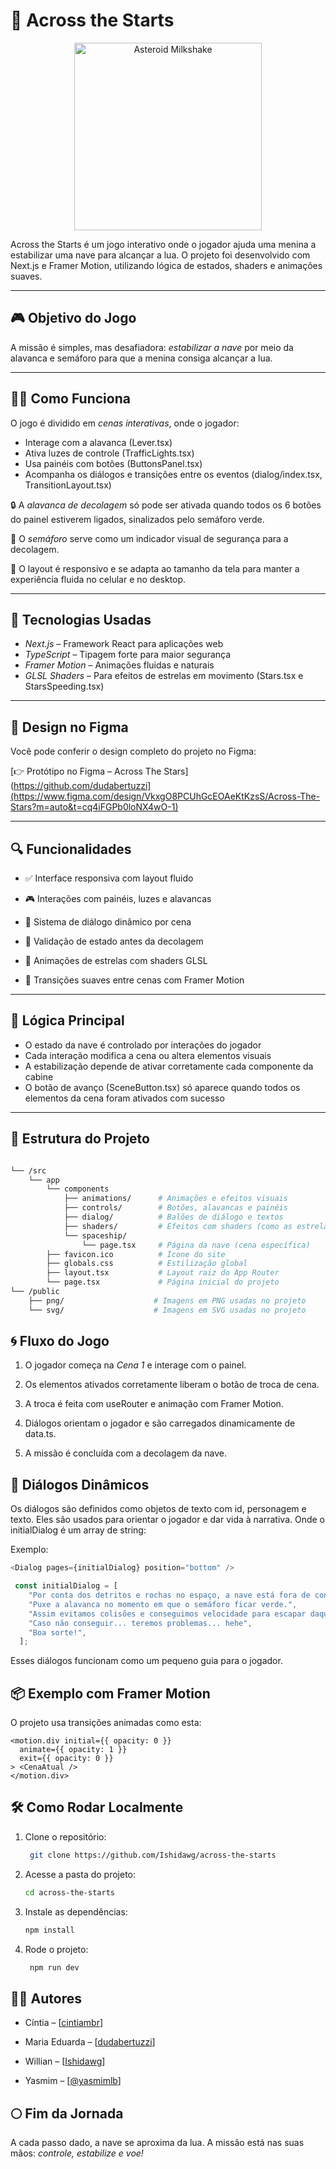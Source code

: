 # 🌠 Across the Starts
<p align="center">
  <img src="https://github.com/Ishidawg/across-the-starts/blob/main/public/svg/asteroid-milkshake.svg" alt="Asteroid Milkshake" width="300"/>
</p>

Across the Starts é um jogo interativo onde o jogador ajuda uma menina a estabilizar uma nave para alcançar a lua. O projeto foi desenvolvido com Next.js e Framer Motion, utilizando lógica de estados, shaders e animações suaves.

---

## 🎮 Objetivo do Jogo

A missão é simples, mas desafiadora: *estabilizar a nave* por meio da alavanca e semáforo para que a menina consiga alcançar a lua.

---

## 👩‍🚀 Como Funciona


O jogo é dividido em *cenas interativas*, onde o jogador:
- Interage com a alavanca (Lever.tsx)
- Ativa luzes de controle (TrafficLights.tsx)
- Usa painéis com botões (ButtonsPanel.tsx)
- Acompanha os diálogos e transições entre os eventos (dialog/index.tsx, TransitionLayout.tsx)

🔒 A *alavanca de decolagem* só pode ser ativada quando todos os 6 botões do painel estiverem ligados, sinalizados pelo semáforo verde.

📶 O *semáforo* serve como um indicador visual de segurança para a decolagem.

📱 O layout é responsivo e se adapta ao tamanho da tela para manter a experiência fluida no celular e no desktop.


---

## 🔧 Tecnologias Usadas

- *Next.js* – Framework React para aplicações web
- *TypeScript* – Tipagem forte para maior segurança
- *Framer Motion* – Animações fluidas e naturais
- *GLSL Shaders* – Para efeitos de estrelas em movimento (Stars.tsx e StarsSpeeding.tsx)

---

## 🎨 Design no Figma
Você pode conferir o design completo do projeto no Figma:

[👉 Protótipo no Figma – Across The Stars](https://github.com/dudabertuzzi](https://www.figma.com/design/VkxgO8PCUhGcEOAeKtKzsS/Across-The-Stars?m=auto&t=cq4iFGPb0loNX4wO-1)

---

## 🔍 Funcionalidades

-   ✅ Interface responsiva com layout fluido
    
-   🎮 Interações com painéis, luzes e alavancas
    
-   💬 Sistema de diálogo dinâmico por cena
    
-   🚦 Validação de estado antes da decolagem
    
-   🌌 Animações de estrelas com shaders GLSL
    
-   🔄 Transições suaves entre cenas com Framer Motion
---

## 🧠 Lógica Principal

- O estado da nave é controlado por interações do jogador
- Cada interação modifica a cena ou altera elementos visuais
- A estabilização depende de ativar corretamente cada componente da cabine
- O botão de avanço (SceneButton.tsx) só aparece quando todos os elementos da cena foram ativados com sucesso

---

## 🧩 Estrutura do Projeto

```bash

└── /src
    └── app
        └── components
            ├── animations/      # Animações e efeitos visuais
            ├── controls/        # Botões, alavancas e painéis
            ├── dialog/          # Balões de diálogo e textos
            ├── shaders/         # Efeitos com shaders (como as estrelas)
            └── spaceship/
                └── page.tsx     # Página da nave (cena específica)
        ├── favicon.ico          # Ícone do site
        ├── globals.css          # Estilização global
        ├── layout.tsx           # Layout raiz do App Router
        └── page.tsx             # Página inicial do projeto
└── /public
    ├── png/                    # Imagens em PNG usadas no projeto
    └── svg/                    # Imagens em SVG usadas no projeto
```

## 🌀 Fluxo do Jogo

1.  O jogador começa na *Cena 1* e interage com o painel.
    
2.  Os elementos ativados corretamente liberam o botão de troca de cena.
    
3.  A troca é feita com useRouter e animação com Framer Motion.
    
4.  Diálogos orientam o jogador e são carregados dinamicamente de data.ts.
    
5.  A missão é concluída com a decolagem da nave.

## 💬 Diálogos Dinâmicos

Os diálogos são definidos como objetos de texto com id, personagem e texto. Eles são usados para orientar o jogador e dar vida à narrativa. Onde o initialDialog é um array de string:

Exemplo:
```ts
<Dialog pages={initialDialog} position="bottom" />

 const initialDialog = [
    "Por conta dos detritos e rochas no espaço, a nave está fora de controle!",
    "Puxe a alavanca no momento em que o semáforo ficar verde.",
    "Assim evitamos colisões e conseguimos velocidade para escapar daqui!",
    "Caso não conseguir... teremos problemas... hehe",
    "Boa sorte!",
  ];
```
Esses diálogos funcionam como um pequeno guia para o jogador.

## 📦 Exemplo com Framer Motion

O projeto usa transições animadas como esta:

```tsx
<motion.div initial={{ opacity: 0 }}
  animate={{ opacity: 1 }}
  exit={{ opacity: 0 }}
> <CenaAtual />
</motion.div>
```

## 🛠️ Como Rodar Localmente

1.  Clone o repositório:
    ```bash
     git clone https://github.com/Ishidawg/across-the-starts
    ```
2. Acesse a pasta do projeto:
    ```bash
   cd across-the-starts
   ``` 
3.  Instale as dependências:
    ```bash
    npm install
    ```
4. Rode o projeto:
   ``` bash
    npm run dev
    ```
## 👩‍💻 Autores
-   Cíntia – [[cintiambr](https://github.com/cintiambr)]
    
-   Maria Eduarda – [[dudabertuzzi](https://github.com/dudabertuzzi)]
    
-  Willian – [[Ishidawg](https://github.com/Ishidawg)]
    
-   Yasmim – [[@yasmimlb](https://github.com/yasmimlb)]


## 🌕 Fim da Jornada

A cada passo dado, a nave se aproxima da lua. A missão está nas suas mãos:  *controle, estabilize e voe!*
